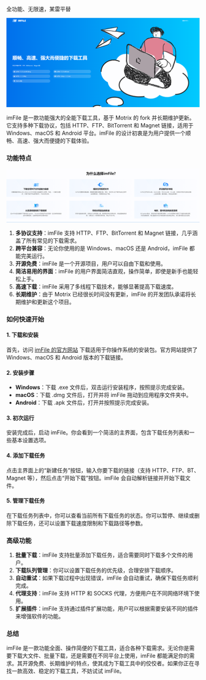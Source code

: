 全功能、无限速，某雷平替

![](image.png)

imFile 是一款功能强大的全能下载工具，基于 Motrix 的 fork 并长期维护更新。它支持多种下载协议，包括 HTTP、FTP、BitTorrent 和 Magnet 链接，适用于 Windows、macOS 和 Android 平台。imFile 的设计初衷是为用户提供一个顺畅、高速、强大而便捷的下载体验。

### 功能特点

![](image-1.png)

1. **多协议支持**：imFile 支持 HTTP、FTP、BitTorrent 和 Magnet 链接，几乎涵盖了所有常见的下载需求。
2. **跨平台兼容**：无论你使用的是 Windows、macOS 还是 Android，imFile 都能完美运行。
3. **开源免费**：imFile 是一个开源项目，用户可以自由下载和使用。
4. **简洁易用的界面**：imFile 的用户界面简洁直观，操作简单，即使是新手也能轻松上手。
5. **高速下载**：imFile 采用了多线程下载技术，能够显著提高下载速度。
6. **长期维护**：由于 Motrix 已经很长时间没有更新，imFile 的开发团队承诺将长期维护和更新这个项目。

### 如何快速开始

#### 1. 下载和安装

首先，访问 [imFile 的官方网站](https://imfile.io/) 下载适用于你操作系统的安装包。官方网站提供了 Windows、macOS 和 Android 版本的下载链接。

#### 2. 安装步骤

- **Windows**：下载 .exe 文件后，双击运行安装程序，按照提示完成安装。
- **macOS**：下载 .dmg 文件后，打开并将 imFile 拖动到应用程序文件夹中。
- **Android**：下载 .apk 文件后，打开并按照提示完成安装。

#### 3. 初次运行

安装完成后，启动 imFile。你会看到一个简洁的主界面，包含下载任务列表和一些基本设置选项。

#### 4. 添加下载任务

点击主界面上的“新建任务”按钮，输入你要下载的链接（支持 HTTP、FTP、BT、Magnet 等），然后点击“开始下载”按钮。imFile 会自动解析链接并开始下载文件。

#### 5. 管理下载任务

在下载任务列表中，你可以查看当前所有下载任务的状态。你可以暂停、继续或删除下载任务，还可以设置下载速度限制和下载路径等参数。

### 高级功能

1. **批量下载**：imFile 支持批量添加下载任务，适合需要同时下载多个文件的用户。
2. **下载队列管理**：你可以设置下载任务的优先级，合理安排下载顺序。
3. **自动重试**：如果下载过程中出现错误，imFile 会自动重试，确保下载任务顺利完成。
4. **代理支持**：imFile 支持 HTTP 和 SOCKS 代理，方便用户在不同网络环境下使用。
5. **扩展插件**：imFile 支持通过插件扩展功能，用户可以根据需要安装不同的插件来增强软件的功能。

### 总结

imFile 是一款功能全面、操作简便的下载工具，适合各种下载需求。无论你是需要下载大文件、批量下载，还是需要在不同平台上使用，imFile 都能满足你的需求。其开源免费、长期维护的特点，使其成为下载工具中的佼佼者。如果你正在寻找一款高效、稳定的下载工具，不妨试试 imFile。

